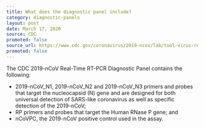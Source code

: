 ```yaml
---
title: What does the diagnostic panel include?
category: diagnostic-panels
layout: post
date: March 17, 2020
source: CDC
promoted: false
source_url: https://www.cdc.gov/coronavirus/2019-ncov/lab/tool-virus-requests.html
promoted: false
---
```


The CDC 2019-nCoV Real-Time RT-PCR Diagnostic Panel contains the following:

* 2019-nCoV_N1, 2019-nCoV_N2 and 2019-nCoV_N3 primers and probes that target the nucleocapsid (N) gene and are designed for both universal detection of SARS-like coronavirus as well as specific detection of the 2019-nCoV;
* RP primers and probes that target the Human RNase P gene; and
* nCoVPC, the 2019-nCoV positive control used in the assay.
